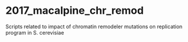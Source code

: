 # 2017_macalpine_chr_remod
Scripts related to impact of chromatin remodeler mutations on replication program in S. cerevisiae
